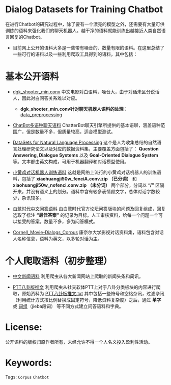 Dialog Datasets for Training Chatbot
===

在进行Chatbot的研究过程中，除了要有一个漂亮的模型之外，还需要有大量可供训练的语料来强化我们的聊天机器人。越干净的语料就能训练出越接近人类自然语言回复的Chatbot。
- 目前网上公开的语料大多是一些带有噪音的、数量有限的语料。在这里总结了一些可行的语料以及一些利用爬取工具得到的语料，其中包括：

# 基本公开语料

+ [dgk_shooter_min.conv](https://github.com/rustch3n/dgk_lost_conv)
中文电影对白语料，噪音大，由于对话未区分说话人，因此对白问答关系难以对应。 
  - **dgk_shooter_min.conv针对聊天机器人语料的处理：** [data_preprocessing](https://github.com/EternalFeather/Chatbot-Training-Corpus/blob/master/data_preprocessing.py)

+ [ChatBot多语种聊天语料](https://github.com/gunthercox/chatterbot-corpus/tree/master/chatterbot_corpus/data/)
ChatterBot聊天引擎所提供的基本语聊，涵盖语种范围广，但是数量不多，但质量较高，适合模型测试。

+ [DataSets for Natural Language Processing](https://github.com/karthikncode/nlp-datasets#question-answering)
这个是人为收集总结的自然语言处理研究论文以及对应的数据资料集，主要覆盖方面包括了： **Question Answering, Dialogue Systems** 以及 **Goal-Oriented Dialogue System** 等。文本都由英文构成，可用于机器翻译和对话模型使用。

+ [小黄鸡对话机器人训练语料](https://github.com/rustch3n/dgk_lost_conv/tree/master/results)
这就是网络上流行的小黄鸡对话机器人的训练语料，包括了 **xiaohuangji50w_fenciA.conv.zip （已分词）** 和 **xiaohuangji50w_nofenci.conv.zip （未分词）** 两个部分，分词以 **“/”** 区隔开来，并没有语义上的划分。语料中含有较多表情颜文字，总体对话字数较少，杂讯较多。

+ [白鹭时代中文问答语料](https://github.com/Samurais/egret-wenda-corpus)
由白鹭时代官方论坛问答版块的问题及回复组成，回复选取了标注 **“最佳答案”** 的记录为目标。人工审核资料，给每一个问题一个可以接受的答案。数量不多，多为问答模式。

+ [Cornell_Movie-Dialogs_Corpus](https://www.cs.cornell.edu/~cristian/Cornell_Movie-Dialogs_Corpus.html)
康奈尔大学影视对话资料集，语料包含对话人名称信息，语料为英文，以多轮对话为主。

# 个人爬取语料（初步整理）

+ [中文新闻语料](https://github.com/EternalFeather/Chatbot-Training-Corpus/tree/master/news%20corpus)
利用爬虫从各大新闻网站上爬取的新闻头条和简讯。

+ [PTT八卦版推文](https://github.com/EternalFeather/Chatbot-Training-Corpus/tree/master/PTT_charactors)
利用爬虫从社交软体PTT上对于八卦分类板块的内容进行爬取，原始资料为 [PTT八卦板推文.txt](https://github.com/EternalFeather/Chatbot-Training-Corpus/blob/master/PTT%E5%85%AB%E5%8D%A6%E6%9D%BF%E6%8E%A8%E6%96%87.txt) 其中包括一些符号和空格杂讯，过滤杂讯（利用统计方式按比例替换成固定符号，降低资料复杂度）之后，通过 **单字** 或 [词组](https://github.com/EternalFeather/Chatbot-Training-Corpus/tree/master/PTT_words)（jieba段词） 等不同方式建立问答语料和字典。

# License:

公开语料的版权归原作者所有，未经允许不得一个人名义投入盈利性活动。

# Keywords:

Tags: `Corpus` `Chatbot`
